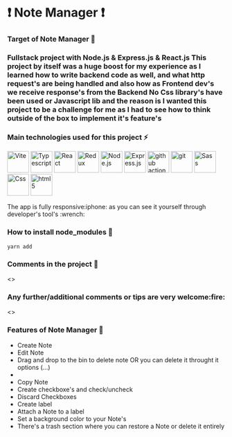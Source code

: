 ### <h1>:exclamation: Note Manager :exclamation:</h1>

### Target of Note Manager :triangular_flag_on_post:

<p>
      <h3>Fullstack project with Node.js & Express.js & React.js
      This project by itself was a huge boost for my experience as I learned how to write backend code as well,
      and what http request's are being handled and also how as Frontend dev's we receive response's from the Backend
      No Css library's have been used or Javascript lib and the reason is I wanted this project to be a challenge
      for me as I had to see how to think outside of the box to implement it's feature's</h3>

</p>

### Main technologies used for this project :zap:

<p>
  <img alt="Vite" src="../readme_imgs/vite.svg" width="50"/>
  <img alt="Typescript" src="../readme_imgs/typescript.png" width="50"/>
  <img alt="React" src="../readme_imgs/react.png" width="50"/>
  <img alt="Redux" src="../readme_imgs/redux.png" width="50"/>
  <img alt="Node.js" src="../readme_imgs/nodejs.png" width="50"/>
  <img alt="Express.js" src="../readme_imgs/expressjs.png" width="50"/>
  <img alt="github actions" src="../readme_imgs/github.png" width="50"/>
  <img alt="git" src="../readme_imgs/git.png" width="50"/>
  <img alt="Sass" src="../readme_imgs/sass.png" width="50"/>
  <img alt="Css" src="../readme_imgs/css3.png" width="50"/>
  <img alt="html5" src="../readme_imgs/html5.png" width="50"/>
</p>

<p>The app is fully responsive:iphone: as you can see it yourself through developer's tool's :wrench:</p>

### How to install node_modules :nut_and_bolt:

    yarn add

### Comments in the project :page_with_curl:

<>

<h3>Any further/additional comments or tips are very welcome:fire:</h3>
<>

### Features of Note Manager :wrench:

<ul>
   <li>Create Note</li>
   <li>Edit Note</li>
   <li>Drag and drop to the bin to delete note OR you can delete it throught it options (...)<li>
   <li>Copy Note</li>
   <li>Create checkboxe's and check/uncheck</li>
   <li>Discard Checkboxes</li>
   <li>Create label</li>
   <li>Attach a Note to a label</li>
   <li>Set a background color to your Note's</li>
   <li>There's a trash section where you can restore a Note or delete it entirely</li>
</ul>
